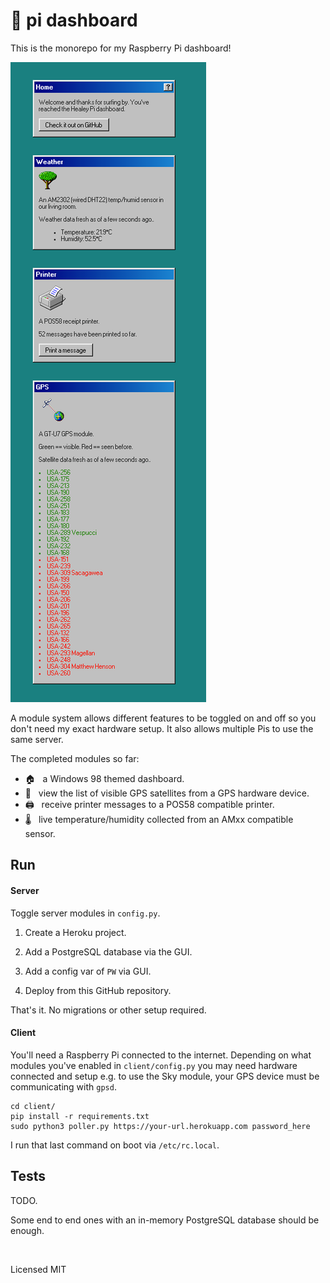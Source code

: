 # :pie: pi dashboard

This is the monorepo for my Raspberry Pi dashboard!

![The dashboard home page with weather, printer, and sky modules enabled.](https://github.com/healeycodes/pi/blob/main/client/preview.png)

A module system allows different features to be toggled on and off so you don't need my exact hardware setup. It also allows multiple Pis to use the same server.

The completed modules so far:

- :house: &nbsp; a Windows 98 themed dashboard.
- :satellite: &nbsp; view the list of visible GPS satellites from a GPS hardware device.
- :printer: &nbsp; receive printer messages to a POS58 compatible printer.
- :thermometer: &nbsp; live temperature/humidity collected from an AMxx compatible sensor.

## Run

#### Server

Toggle server modules in `config.py`.

1. Create a Heroku project.

2. Add a PostgreSQL database via the GUI.

3. Add a config var of `PW` via GUI.

4. Deploy from this GitHub repository.

That's it. No migrations or other setup required.

#### Client

You'll need a Raspberry Pi connected to the internet. Depending on what modules you've enabled in `client/config.py` you may need hardware connected and setup e.g. to use the Sky module, your GPS device must be communicating with `gpsd`.

```
cd client/
pip install -r requirements.txt
sudo python3 poller.py https://your-url.herokuapp.com password_here 
```

I run that last command on boot via `/etc/rc.local`.

## Tests

TODO.

Some end to end ones with an in-memory PostgreSQL database should be enough.

<br>

Licensed MIT
